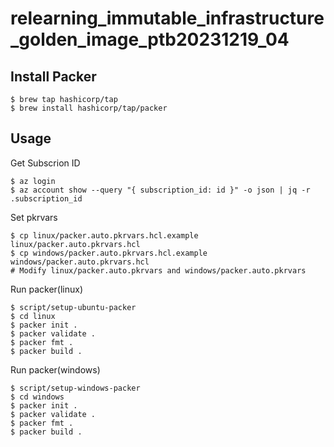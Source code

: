 # relearning_immutable_infrastructure_golden_image_ptb20231219_04

## Install Packer

```console
$ brew tap hashicorp/tap
$ brew install hashicorp/tap/packer
```

## Usage

Get Subscrion ID

```console
$ az login
$ az account show --query "{ subscription_id: id }" -o json | jq -r .subscription_id
```

Set pkrvars

```console
$ cp linux/packer.auto.pkrvars.hcl.example linux/packer.auto.pkrvars.hcl
$ cp windows/packer.auto.pkrvars.hcl.example windows/packer.auto.pkrvars.hcl
# Modify linux/packer.auto.pkrvars and windows/packer.auto.pkrvars
```

Run packer(linux)

```console
$ script/setup-ubuntu-packer
$ cd linux
$ packer init .
$ packer validate .
$ packer fmt .
$ packer build .
```

Run packer(windows)

```console
$ script/setup-windows-packer
$ cd windows
$ packer init .
$ packer validate .
$ packer fmt .
$ packer build .
```

